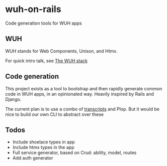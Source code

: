 # wuh-on-rails

Code generation tools for WUH apps

## WUH

WUH stands for Web Components, Unison, and Htmx.

For quick intro talk, see [The WUH stack](https://www.youtube.com/watch?v=5l5MJIZLQ2M)

## Code generation

This project exists as a tool to bootstrap and then rapidly generate common code in WUH apps, in an opinionated way. Heavily inspired by Rails and Django.

The current plan is to use a combo of [transcripts](https://www.unison-lang.org/docs/tooling/transcripts/) and Plop. But it would be nice to build our own CLI to abstract over these

## Todos

- Include shoelace types in app
- Include htmx types in the app
- Full service generator, based on Crud: ability, model, routes
- Add auth generator

